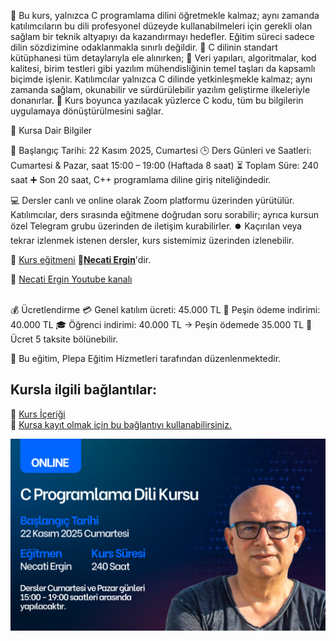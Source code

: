 🎯 Bu kurs, yalnızca C programlama dilini öğretmekle kalmaz; aynı zamanda katılımcıların bu dili profesyonel düzeyde kullanabilmeleri için gerekli olan sağlam bir teknik altyapıyı da kazandırmayı hedefler.
Eğitim süreci sadece dilin sözdizimine odaklanmakla sınırlı değildir.
📌 C dilinin standart kütüphanesi tüm detaylarıyla ele alınırken;
📌 Veri yapıları, algoritmalar, kod kalitesi, birim testleri gibi yazılım mühendisliğinin temel taşları da kapsamlı biçimde işlenir.
Katılımcılar yalnızca C dilinde yetkinleşmekle kalmaz; aynı zamanda sağlam, okunabilir ve sürdürülebilir yazılım geliştirme ilkeleriyle donanırlar.
🧠 Kurs boyunca yazılacak yüzlerce C kodu, tüm bu bilgilerin uygulamaya dönüştürülmesini sağlar.

🧩 Kursa Dair Bilgiler

📅 Başlangıç Tarihi: 22 Kasım 2025, Cumartesi
🕒 Ders Günleri ve Saatleri: Cumartesi & Pazar, saat 15:00 – 19:00 (Haftada 8 saat)
⏳ Toplam Süre: 240 saat
➕ Son 20 saat, C++ programlama diline giriş niteliğindedir.

💻 Dersler canlı ve online olarak Zoom platformu üzerinden yürütülür.
Katılımcılar, ders sırasında eğitmene doğrudan soru sorabilir; ayrıca kursun özel Telegram grubu üzerinden de iletişim kurabilirler.
⏺️ Kaçırılan veya tekrar izlenmek istenen dersler, kurs sistemimiz üzerinden izlenebilir.

👨 [Kurs eğitmeni](https://github.com/necatiergin/OCAK_2025_CPP_KURSU/blob/main/kurs_egitmeni.md)
**&#128279;[Necati Ergin](https://www.linkedin.com/in/necati-ergin-045768176/)**'dir. <br>

👨 [Necati Ergin Youtube kanalı](https://www.youtube.com/@necatiergin)<br><br>

💰 Ücretlendirme
💳 Genel katılım ücreti: 45.000 TL
💸 Peşin ödeme indirimi: 40.000 TL
🎓 Öğrenci indirimi: 40.000 TL → Peşin ödemede 35.000 TL
💠 Ücret 5 taksite bölünebilir.

🏢 Bu eğitim, Plepa Eğitim Hizmetleri tarafından düzenlenmektedir.

## Kursla ilgili bağlantılar:
&#128279; [Kurs İçeriği](https://github.com/necatiergin/kurs_programlari/blob/main/c_programlama_dili.md)<br>
&#128279; [Kursa kayıt olmak için bu bağlantıyı kullanabilirsiniz.](https://us02web.zoom.us/meeting/register/NMkRcoZoQ5St97N7w0bPuQ) <br>

![kurs tanıtım görseli](https://github.com/necatiergin/KASIM-2025-C-KURSU/blob/main/c_kursu_tanitim_gorseli.png)

